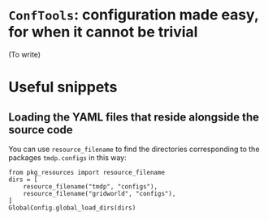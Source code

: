 ``ConfTools``: configuration made easy, for when it cannot be trivial
======================================================================

(To write)

Useful snippets
===============


Loading the YAML files that reside alongside the source code
------------------------------------------------------------

You can use ``resource_filename`` to find the directories
corresponding to the packages ``tmdp.configs`` in this way:

    from pkg_resources import resource_filename  
    dirs = [
        resource_filename("tmdp", "configs"),
        resource_filename("gridworld", "configs"),
    ]
    GlobalConfig.global_load_dirs(dirs)
